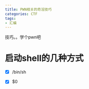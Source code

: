 ```yaml
---
title: PWN相关的奇淫技巧
categories: CTF
tags:
- 汇编
---
```

技巧。。学个pwn吧
<!--more-->
# 启动shell的几种方式
 - [x] /bin/sh
 - [x] $0
 
